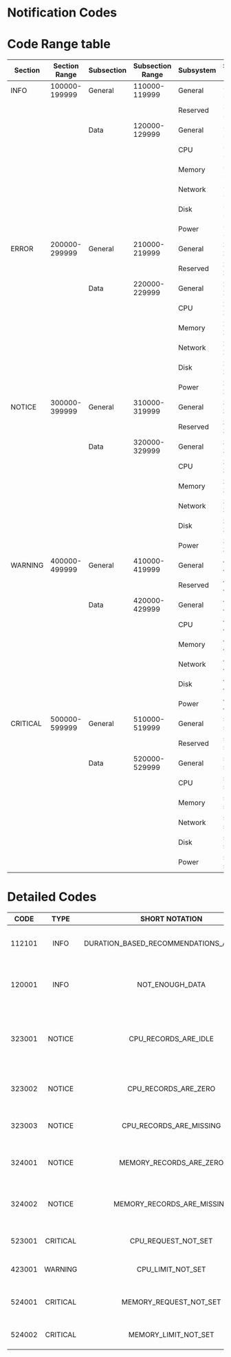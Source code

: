 # Notification Codes

# Code Range table

| Section  | Section Range | Subsection        | Subsection Range | Subsystem            | Subsystem Range    | SCOPE    |
|----------|---------------|-------------------|------------------|----------------------|--------------------|----------|
| INFO     | 100000-199999 | General           | 110000-119999    | General              | 110000-112999      | Internal |
|          |               |                   |                  | Reserved             | 113000-119999      | Internal |
|          |               | Data              | 120000-129999    | General              | 121000-122999      | Internal |
|          |               |                   |                  | CPU                  | 123000-123999      | Internal |
|          |               |                   |                  | Memory               | 124000-124999      | Internal |
|          |               |                   |                  | Network              | 125000-125999      | Internal |
|          |               |                   |                  | Disk                 | 126000-126999      | Internal |
|          |               |                   |                  | Power                | 127000-127999      | Internal |
| ERROR    | 200000-299999 | General           | 210000-219999    | General              | 210000-212999      | Internal |
|          |               |                   |                  | Reserved             | 213000-219999      | Internal |
|          |               | Data              | 220000-229999    | General              | 221000-222999      | Internal |
|          |               |                   |                  | CPU                  | 223000-223999      | Internal |
|          |               |                   |                  | Memory               | 224000-224999      | Internal |
|          |               |                   |                  | Network              | 225000-225999      | Internal |
|          |               |                   |                  | Disk                 | 226000-226999      | Internal |
|          |               |                   |                  | Power                | 227000-227999      | Internal |
| NOTICE   | 300000-399999 | General           | 310000-319999    | General              | 310000-312999      | User     |
|          |               |                   |                  | Reserved             | 313000-319999      | User     |
|          |               | Data              | 320000-329999    | General              | 321000-322999      | User     |
|          |               |                   |                  | CPU                  | 323000-323999      | User     |
|          |               |                   |                  | Memory               | 324000-324999      | User     |
|          |               |                   |                  | Network              | 325000-325999      | User     |
|          |               |                   |                  | Disk                 | 326000-326999      | User     |
|          |               |                   |                  | Power                | 327000-327999      | User     |
| WARNING  | 400000-499999 | General           | 410000-419999    | General              | 410000-412999      | User     |
|          |               |                   |                  | Reserved             | 413000-419999      | User     |
|          |               | Data              | 420000-429999    | General              | 421000-422999      | User     |
|          |               |                   |                  | CPU                  | 423000-423999      | User     |
|          |               |                   |                  | Memory               | 424000-424999      | User     |
|          |               |                   |                  | Network              | 425000-425999      | User     |
|          |               |                   |                  | Disk                 | 426000-426999      | User     |
|          |               |                   |                  | Power                | 427000-427999      | User     |
| CRITICAL | 500000-599999 | General           | 510000-519999    | General              | 510000-512999      | User     |
|          |               |                   |                  | Reserved             | 513000-519999      | User     |
|          |               | Data              | 520000-529999    | General              | 521000-522999      | User     |
|          |               |                   |                  | CPU                  | 523000-523999      | User     |
|          |               |                   |                  | Memory               | 524000-524999      | User     |
|          |               |                   |                  | Network              | 525000-525999      | User     |
|          |               |                   |                  | Disk                 | 526000-526999      | User     |
|          |               |                   |                  | Power                | 527000-527999      | User     |


# Detailed Codes

|    CODE    |  TYPE   |      SHORT NOTATION      |                          DESCRIPTION                           |                             MESSAGE                            |    SCOPE    |
|:----------:|:-------:|:-----------------------:|:------------------------------------------------------------:|:------------------------------------------------------------:|:-----------:|
|   112101   |  INFO   | DURATION_BASED_RECOMMENDATIONS_AVAILABLE |      Specifies that the Duration Based Recommendations are available      |           Duration Based Recommendations Available          |  Internal   |
|   120001   |  INFO   |         NOT_ENOUGH_DATA          | Specifies that required data is not enough to create a recommendation |    There is not enough data available to generate a recommendation.   |  Internal   |
|   323001   | NOTICE |        CPU_RECORDS_ARE_IDLE         | Specifies that the CPU recordings are IDLE (Not much active CPU usage is identified) | CPU usage is mostly idle (< 0.001 cores or < 1 millicore), No CPU Recommendation can be generated |    User     |
|   323002   | NOTICE |        CPU_RECORDS_ARE_ZERO         |               Specifies that the CPU recordings are ZERO               |                CPU usage is zero, No CPU Recommendations can be generated               |    User     |
|   323003   | NOTICE |      CPU_RECORDS_ARE_MISSING        |           Specifies that the CPU recordings are MISSING           |              CPU metrics are missing, No CPU Recommendations can be generated             |    User     |
|   324001   | NOTICE |      MEMORY_RECORDS_ARE_ZERO        |               Specifies that the Memory recordings are ZERO               |                Memory usage is zero, No Memory Recommendations can be generated               |    User     |
|   324002   | NOTICE |     MEMORY_RECORDS_ARE_MISSING      |           Specifies that the Memory recordings are MISSING           |              Memory metrics are missing, No Memory Recommendations can be generated             |    User     |
|   523001   | CRITICAL |        CPU_REQUEST_NOT_SET         |           Specifies that the CPU Requests are not set for the pod           |                      CPU Request Not Set                     |    User     |
|   423001   | WARNING |        CPU_LIMIT_NOT_SET          |           Specifies that the CPU Limits are not set for the pod           |                      CPU Limit Not Set                       |    User     |
|   524001   | CRITICAL |      MEMORY_REQUEST_NOT_SET        |           Specifies that the Memory Requests are not set for the pod          |                    Memory Request Not Set                   |    User     |
|   524002   | CRITICAL |      MEMORY_LIMIT_NOT_SET         |           Specifies that the Memory Limits are not set for the pod           |                    Memory Limit Not Set                     |    User     |

